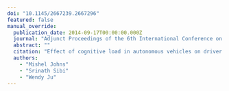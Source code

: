 ```yaml
---
doi: "10.1145/2667239.2667296"
featured: false
manual_override:
  publication_date: 2014-09-17T00:00:00.000Z
  journal: "Adjunct Proceedings of the 6th International Conference on Automotive User Interfaces and Interactive Vehicular Applications"
  abstract: ""
  citation: "Effect of cognitive load in autonomous vehicles on driver performance during transfer of control (2014)"
  authors:
    - "Mishel Johns"
    - "Srinath Sibi"
    - "Wendy Ju"
---
```


<!-- You can add additional content about this publication here if needed -->
